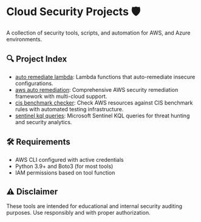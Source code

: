 # Cloud Security Projects 🛡️

A collection of security tools, scripts, and automation for AWS, and Azure environments.

## 🔍 Project Index

- [auto remediate lambda](./auto-remediate-lambda): Lambda functions that auto-remediate insecure configurations.
- [aws auto remediation](./aws-auto-remediation): Comprehensive AWS security remediation framework with multi-cloud support.
- [cis benchmark checker](./cis-benchmark-checker): Check AWS resources against CIS benchmark rules with automated testing infrastructure.
- [sentinel kql queries](./sentinel-kql-queries): Microsoft Sentinel KQL queries for threat hunting and security analytics.


## 🛠️ Requirements

- AWS CLI configured with active credentials
- Python 3.9+ and Boto3 (for most tools)
- IAM permissions based on tool function

## ⚠️ Disclaimer

These tools are intended for educational and internal security auditing purposes. Use responsibly and with proper authorization.
